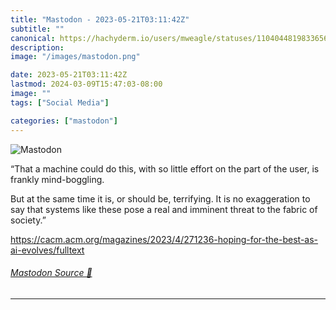 ```yaml
---
title: "Mastodon - 2023-05-21T03:11:42Z"
subtitle: ""
canonical: https://hachyderm.io/users/mweagle/statuses/110404481983365636
description:
image: "/images/mastodon.png"

date: 2023-05-21T03:11:42Z
lastmod: 2024-03-09T15:47:03-08:00
image: ""
tags: ["Social Media"]

categories: ["mastodon"]
---
```

![Mastodon](/images/mastodon.png)

<p>“That a machine could do this, with so little effort on the part of the user, is frankly mind-boggling.</p><p>But at the same time it is, or should be, terrifying. It is no exaggeration to say that systems like these pose a real and imminent threat to the fabric of society.”</p><p><a href="https://cacm.acm.org/magazines/2023/4/271236-hoping-for-the-best-as-ai-evolves/fulltext" target="_blank" rel="nofollow noopener noreferrer" translate="no"><span class="invisible">https://</span><span class="ellipsis">cacm.acm.org/magazines/2023/4/</span><span class="invisible">271236-hoping-for-the-best-as-ai-evolves/fulltext</span></a></p>


###### [Mastodon Source 🐘](https://hachyderm.io/@mweagle/110404481983365636)

___
